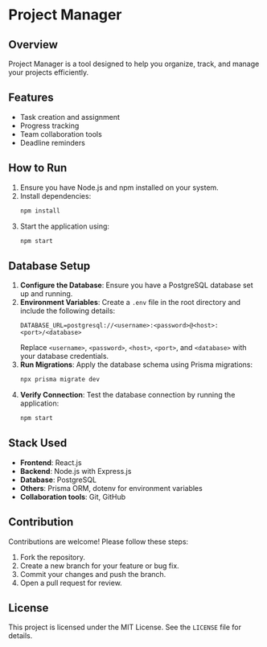 # Project Manager

## Overview
Project Manager is a tool designed to help you organize, track, and manage your projects efficiently.

## Features
- Task creation and assignment
- Progress tracking
- Team collaboration tools
- Deadline reminders

## How to Run
1. Ensure you have Node.js and npm installed on your system.
2. Install dependencies:
    ```bash
    npm install
    ```
3. Start the application using:
    ```bash
    npm start
    ```

## Database Setup
1. **Configure the Database**: Ensure you have a PostgreSQL database set up and running.
2. **Environment Variables**: Create a `.env` file in the root directory and include the following details:
    ```env
    DATABASE_URL=postgresql://<username>:<password>@<host>:<port>/<database>
    ```
    Replace `<username>`, `<password>`, `<host>`, `<port>`, and `<database>` with your database credentials.
3. **Run Migrations**: Apply the database schema using Prisma migrations:
    ```bash
    npx prisma migrate dev
    ```
4. **Verify Connection**: Test the database connection by running the application:
    ```bash
    npm start
    ```

## Stack Used
- **Frontend**: React.js
- **Backend**: Node.js with Express.js
- **Database**: PostgreSQL
- **Others**: Prisma ORM, dotenv for environment variables
- **Collaboration tools**: Git, GitHub

## Contribution
Contributions are welcome! Please follow these steps:
1. Fork the repository.
2. Create a new branch for your feature or bug fix.
3. Commit your changes and push the branch.
4. Open a pull request for review.

## License
This project is licensed under the MIT License. See the `LICENSE` file for details.
